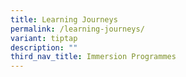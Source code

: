 ```yaml
---
title: Learning Journeys
permalink: /learning-journeys/
variant: tiptap
description: ""
third_nav_title: Immersion Programmes
---
```

